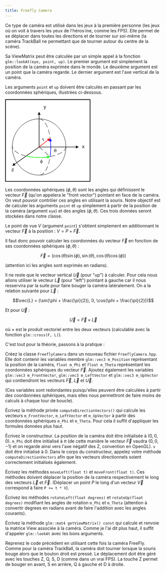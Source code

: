 ```yaml
---
title: Freefly Camera
---
```


Ce type de caméra est utilisé dans les jeux à la première personne (les jeux où on voit à travers les yeux de l'héros·ïne, comme les FPS). Elle permet de se déplacer dans toutes les directions et de tourner sur soi-même (la caméra TrackBall ne permettant que de tourner autour du centre de la scène).

Sa ViewMatrix peut être calculée par un simple appel à la fonction `glm::lookAt(eye, point, up)`. Le premier argument est simplement la position de la caméra exprimée dans le monde. Le deuxième argument est un point que la caméra regarde. Le dernier argument est l'axe vertical de la caméra.

Les arguments `point` et `up` doivent être calculés en passant par les coordonnées sphériques, illustrées ci-dessous.

![](img/spherical_coordinates.png)

Les coordonnées sphériques $(\phi, \theta)$ sont les angles qui définissent le vecteur $\vec{F}$ (qu'on appelera le "front vector") pointant en face de la caméra. On veut pouvoir contrôler ces angles en utilisant la souris. Notre objectif est de calculer les arguments `point` et `up` simplement à partir de la position de la caméra (argument `eye`) et des angles $(\phi, \theta)$. Ces trois données seront stockées dans notre classe.

Le point de vue $V$ (argument `point`) s'obtient simplement en additionnant le vecteur $\vec{F}$ à la position : $V = P + \vec{F}$.

Il faut donc pouvoir calculer les coordonnées du vecteur $\vec{F}$ en fonction de ses coordonnées sphériques $(\phi, \theta)$ :

$$\vec{F} = (\cos(\theta)\sin(\phi), \sin(\theta), \cos(\theta)\cos(\phi))$$

(attention ici les angles sont exprimés en radians).

Il ne reste que le vecteur vertical $\vec{U}$ (pour "up") à calculer. Pour cela nous allons utiliser le vecteur $\vec{L}$ (pour "left") pointant à gauche car il nous resservira par la suite pour faire bouger la caméra latéralement. On a la relation suivante pour $\vec{L}$ :

$$\vec{L} = (\sin(\phi + \frac{\pi}{2}), 0, \cos(\phi + \frac{\pi}{2}))$$

Et pour $\vec{U}$ :

$$\vec{U} = \vec{F} \times \vec{L}$$

où $\times$ est le produit vectoriel entre les deux vecteurs (calculable avec la fonction `glm::cross(F, L)`).

C'est tout pour la théorie, passons à la pratique :

Créez la classe `FreeflyCamera` dans un nouveau fichier `FreeflyCamera.hpp`. Elle doit contenir les variables membre `glm::vec3 m_Position` représentant la position de la caméra, `float m_Phi` et `float m_Theta` représentant les coordonnées sphériques du vecteur $\vec{F}$. Ajoutez également les variables `glm::vec3 m_FrontVector`, `glm::vec3 m_LeftVector` et `glm::vec3 m_UpVector` qui contiendront les vecteurs $\vec{F}$, $\vec{L}$ et $\vec{U}$.

(Ces variables sont redondantes puisqu'elles peuvent être calculées à partir des coordonnées sphériques, mais elles nous permettront de faire moins de calculs à chaque tour de boucle).

Écrivez la méthode privée `computeDirectionVectors()` qui calcule les vecteurs `m_FrontVector`, `m_LeftVector` et `m_UpVector` à partir des coordonnées sphériques `m_Phi` et `m_Theta`. Pour cela il suffit d'appliquer les formules données plus haut.

Écrivez le constructeur. La position de la caméra doit être initialisée à $(0, 0, 0)$. `m_Phi` doit être initialisé à $\pi$ (de cette manière le vecteur $\vec{F}$ vaudra $(0, 0, -1)$ et on regarde ainsi vers l'axe négatif des Z, convention en OpenGL). `v` doit être initialisé à $0$. Dans le corps du constructeur, appelez votre méthode `computeDirectionVectors` afin que les vecteurs directionnels soient correctement initialisés également.

Écrivez les méthodes `moveLeft(float t)` et `moveFront(float t)`. Ces méthodes doivent déplacer la position de la caméra respectivement le long des vecteurs $\vec{L}$ et $\vec{F}$. (Déplacer un point $P$ le long d'un vecteur $\vec{V}$ correspond à faire `P += t * V`).

Écrivez les méthodes `rotateLeft(float degrees)` et `rotateUp(float degrees)` modifiant les angles de rotation `m_Phi` et `m_Theta` (attention à convertir degrees en radians avant de faire l'addition avec les angles courants).

Écrivez la méthode `glm::mat4 getViewMatrix() const` qui calcule et renvoie la matrice View associée à la caméra. Comme je l'ai dit plus haut, il suffit d'appeler `glm::lookAt` avec les bons arguments.

Reprenez le code précédent en utilisant cette fois la caméra FreeFly. Comme pour la caméra TrackBall, la caméra doit tourner lorsque la souris bouge alors que le bouton droit est pressé. Le déplacement doit être géré avec les touches Z, Q, S, D (comme dans un vrai FPS). La touche Z permet de bouger en avant, S en arrière, Q à gauche et D à droite. 